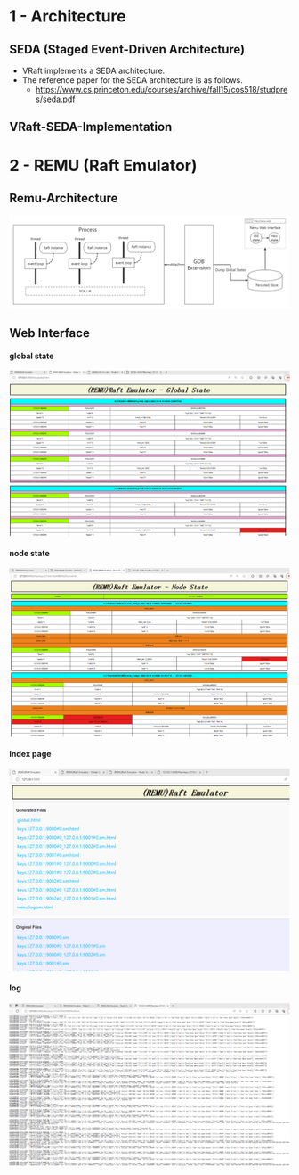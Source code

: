 
# 1 - Architecture
## SEDA (Staged Event-Driven Architecture)
* VRaft implements a SEDA architecture.
* The reference paper for the SEDA architecture is as follows.
  * https://www.cs.princeton.edu/courses/archive/fall15/cos518/studpres/seda.pdf

## VRaft-SEDA-Implementation


# 2 - REMU (Raft Emulator)

## Remu-Architecture

![](images/remu_arch.png)

## Web Interface

#### global state
![](images/remu-web2.png)

#### node state
![](images/remu-web3.png)

#### index page
![](images/remu-web.png)

#### log
![](images/remu-web4.png)
